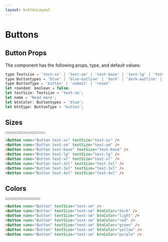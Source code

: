 ```yaml
---
layout: buttonLayout
---
```


<script>
  import { Button }from '$lib/index';
  import {ArrowCircleRightIconOutline} from '@codewithshin/svelte-heroicons'
</script>

<h1 class="text-3xl w-full text-gray-900 dark:text-white py-8">Buttons</h1>

<h2 class="text-2xl w-full text-gray-900 dark:text-white py-8">Button Props</h2>

<p class="dark:text-white py-4 text-lg">The component has the following props, type, and default values:</p>

```js
type Textsize = 'text-xs' | 'text-sm' | 'text-base' | 'text-lg' | 'text-xl' | 'text-2xl' | 'text-3xl' | 'text-4xl'
type Buttontypes = 'blue' | 'blue-outline' | 'dark' | 'dark-outline' | 'light' | 'green' | 'green-outline' | 'red' | 'red-outline' | 'yellow' | 'yellow-outline' | 'purple' | 'purple-outline';
type ButtonType = 'button' | 'submit' | 'reset'
let rounded: boolean = false;
let textSize: Textsize = 'text-sm';
let name = 'Read more';
let btnColor: Buttontypes = 'blue';
let btnType: ButtonType = 'button';
```

<h2 class="text-2xl w-full dark:text-white py-8">Sizes</h2>

<div class="rounded-xl w-full my-4 mx-auto bg-gradient-to-r bg-white dark:bg-gray-900 border border-gray-200 dark:border-gray-700 p-2 sm:p-6">
  <Button name="Button text-xs" textSize="text-xs" />
  <Button name="Button text-sm" textSize="text-sm" />
  <Button name="Button text-base" textSize="text-base" />
  <Button name="Button text-lg" textSize="text-lg" />
  <Button name="Button text-xl" textSize="text-xl" />
  <Button name="Button text-2xl" textSize="text-2xl" />
  <Button name="Button text-3xl" textSize="text-3xl" />
  <Button name="Button text-4xl" textSize="text-4xl" />
</div>

```html
<Button name="Button text-xs" textSize="text-xs" />
<Button name="Button text-sm" textSize="text-sm" />
<Button name="Button text-base" textSize="text-base" />
<Button name="Button text-lg" textSize="text-lg" />
<Button name="Button text-xl" textSize="text-xl" />
<Button name="Button text-2xl" textSize="text-2xl" />
<Button name="Button text-3xl" textSize="text-3xl" />
<Button name="Button text-4xl" textSize="text-4xl" />
```

<h2 class="text-2xl w-full dark:text-white py-8">Colors</h2>

<div class="rounded-xl w-full my-4 mx-auto bg-gradient-to-r bg-white dark:bg-gray-900 border border-gray-200 dark:border-gray-700 p-2 sm:p-6">
  <Button name="Button" textSize="text-sm" />
  <Button name="Button" textSize="text-sm" btnColor="dark" />
  <Button name="Button" textSize="text-sm" btnColor="light" />
  <Button name="Button" textSize="text-sm" btnColor="red" />
  <Button name="Button" textSize="text-sm" btnColor="green" />
  <Button name="Button" textSize="text-sm" btnColor="yellow" />
  <Button name="Button" textSize="text-sm" btnColor="purple" />
</div>

```html
<Button name="Button" textSize="text-sm" />
<Button name="Button" textSize="text-sm" btnColor="dark" />
<Button name="Button" textSize="text-sm" btnColor="light" />
<Button name="Button" textSize="text-sm" btnColor="red" />
<Button name="Button" textSize="text-sm" btnColor="green" />
<Button name="Button" textSize="text-sm" btnColor="yellow" />
<Button name="Button" textSize="text-sm" btnColor="purple" />
```
